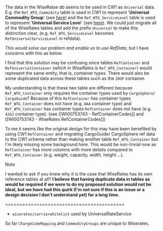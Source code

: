The data in the WiseRatse db seems to be used in CW1 as `Universal` data. E.g. the `Ref_WTG_Commidity` table is used in CW1 to represent '**Universal Commodity Group**' (see [here](https://devops.wisetechglobal.com/wtg/CargoWise/_git/Dev?path=%2FEnterprise%2FProduct%2FOperations%2FRating%2FGUI%2FWiseRates%2FWiseRatesFilterStrip%2FRateFilterStripBusinessObject.cs&version=GBmaster&line=446&lineEnd=448&lineStartColumn=1&lineEndColumn=97&lineStyle=plain&_a=contents "https://devops.wisetechglobal.com/wtg/CargoWise/_git/Dev?path=%2FEnterprise%2FProduct%2FOperations%2FRating%2FGUI%2FWiseRates%2FWiseRatesFilterStrip%2FRateFilterStripBusinessObject.cs&version=GBmaster&line=446&lineEnd=448&lineStartColumn=1&lineEndColumn=97&lineStyle=plain&_a=contents")) and the `Ref_WTG_ServiceLevel` table is used to represent '**Universal Service Leve**l' (see [here](https://devops.wisetechglobal.com/wtg/CargoWise/_git/Dev?path=%2FEnterprise%2FProduct%2FOperations%2FRating%2FGUI%2FWiseRates%2FWiseRatesFilterStrip%2FRateFilterStripBusinessObject.cs&version=GBmaster&line=711&lineEnd=714&lineStartColumn=1&lineEndColumn=28&lineStyle=plain&_a=contents "https://devops.wisetechglobal.com/wtg/CargoWise/_git/Dev?path=%2FEnterprise%2FProduct%2FOperations%2FRating%2FGUI%2FWiseRates%2FWiseRatesFilterStrip%2FRateFilterStripBusinessObject.cs&version=GBmaster&line=711&lineEnd=714&lineStartColumn=1&lineEndColumn=28&lineStyle=plain&_a=contents")). We could just migrate all of the WiseRates tables and add the prefix `Universal` to make this distinction clear, (e.g. `Ref_WTG_ServiceLevel` becomes `RefUniversalServiceLevel` in refdata).

_This would solve our problem and enable us to use RefData_, but I have concerns with this as below.

I find that this solution may be confusing since tables `RefContainer` and `RefUniversalContainer` (_which in WiseRates is_ `Ref_WTG_Container`) would represent the same entity, that is, container types. There would also be some duplicated data across these tables such as the `20GP` container.

My understanding is that these two table are different because `Ref_WTG_Container` only requires the container types used by `CargoSphere`/ `CargoGuide`? Because of this `RefContainer` has container types `Ref_WTG_Container` does not have (e.g. `AAA` container type) and `Ref_WTG_Container` has container types `RefContainer` does not have (e.g. `42G2` container type). (see [[WI00753743  - RefContainerCodes]] and [[WI00753743  - WiseRates RefContainerCodes]])

To me it seems like the original design for this may have been benefited by using CW1 `RefContainer` and migrating CargoGuide/ CargoSphere ref data to the CW1 schema rather than making another table `Ref_WTG_Container` but I'm likely missing some background here. This would be non-trivial now as `RefContainer` has more columns with more details compared to `Ref_WTG_Container` (e.g. weight, capacity, width, height ...).

> [!NOTE]
> I wanted to ask if you knew why it is the case that WiseRates has its own reference tables at all?
> **I believe that having duplicate data in tables as would be required if we were to do my proposed solution would not be ideal, but we have had this quirk (I'm not sure if this is an issue or a design decision I don't understand yet) for a long time.**


==========================================
- `wiserates/carrierwhitelist` used by UniversalRateService

So far `ChargeCodeMapping` and `CommodityGroups` are unique to Wiserates.
